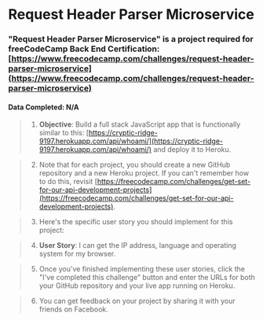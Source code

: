 # **Request Header Parser Microservice**
### **"Request Header Parser Microservice"** is a project required for freeCodeCamp Back End Certification: [https://www.freecodecamp.com/challenges/request-header-parser-microservice](https://www.freecodecamp.com/challenges/request-header-parser-microservice)
#### **Data Completed**: N/A
	
>1. **Objective**: Build a full stack JavaScript app that is functionally similar to this: [https://cryptic-ridge-9197.herokuapp.com/api/whoami/](https://cryptic-ridge-9197.herokuapp.com/api/whoami/) and deploy it to Heroku.

>2. Note that for each project, you should create a new GitHub repository and a new Heroku project. If you can't remember how to do this, revisit [https://freecodecamp.com/challenges/get-set-for-our-api-development-projects](https://freecodecamp.com/challenges/get-set-for-our-api-development-projects).

>3. Here's the specific user story you should implement for this project:

>4. **User Story**: I can get the IP address, language and operating system for my browser.

>5. Once you've finished implementing these user stories, click the "I've completed this challenge" button and enter the URLs for both your GitHub repository and your live app running on Heroku.

>6. You can get feedback on your project by sharing it with your friends on Facebook.
